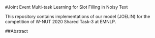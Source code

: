 
#Joint Event Multi-task Learning for Slot Filling in Noisy Text


This repository contains implementations of our model (JOELIN) for the competition of W-NUT 2020 Shared Task-3 at EMNLP.

##Abstract
